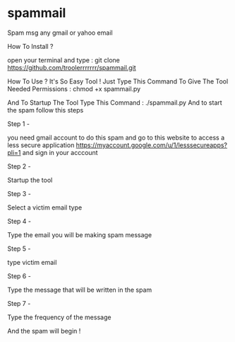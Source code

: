 # spammail
Spam msg any gmail or yahoo email

 How To Install ?
 
 open your terminal and type : git clone https://github.com/troolerrrrrrr/spammail.git

How To Use ?
It's So Easy Tool ! 
Just Type This Command To Give The Tool Needed Permissions :
chmod +x spammail.py

And To Startup The Tool Type This Command :
./spammail.py
And to start the spam 
follow this steps

Step 1 -

you need gmail account to do this spam
and go to this website to access a less secure application
https://myaccount.google.com/u/1/lesssecureapps?pli=1
and sign in your acccount

Step 2 - 

Startup the tool

Step 3 - 

Select a victim email type

Step 4 - 

Type the email you will be making spam message

Step 5 -

type victim email

Step 6 - 

Type the message that will be written in the spam

Step 7 -

Type the frequency of the message

And the spam will begin !
